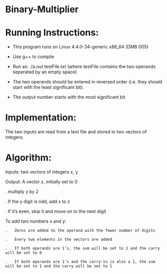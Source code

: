 # Binary-Multiplier

# Running Instructions:

-	This program runs on Linux 4.4.0-34-generic x86_64 (DMB 005)

-	Use g++ to compile

-	Run as: ./a.out testFile.txt (where testFile contains the two operands seperated by an empty space)

-	The two operands should be entered in reversed order (i.e. they should start with the least significant bit).

-	The output number starts with the most significant bit


# Implementation:

The two inputs are read from a text file and stored in two vectors of integers.

  # Algorithm:

  Inputs: two vectors of integers x, y

  Output: A vector z, initially set to 0

  .	multiply z by 2

  .	If the y digit is odd, add x to z

  .	If it’s even, skip it and move on to the next digit

  To add two numbers x and y:

    .	Zeros are added to the operand with the fewer number of digits

    .	Every two elements in the vectors are added

    .	If both operands are 1’s, the sum will be set to 1 and the carry will be set to 0
  
    .	If both operands are 1’s and the carry-in is also a 1, the sum will be set to 1 and the carry will be set to 1
  
